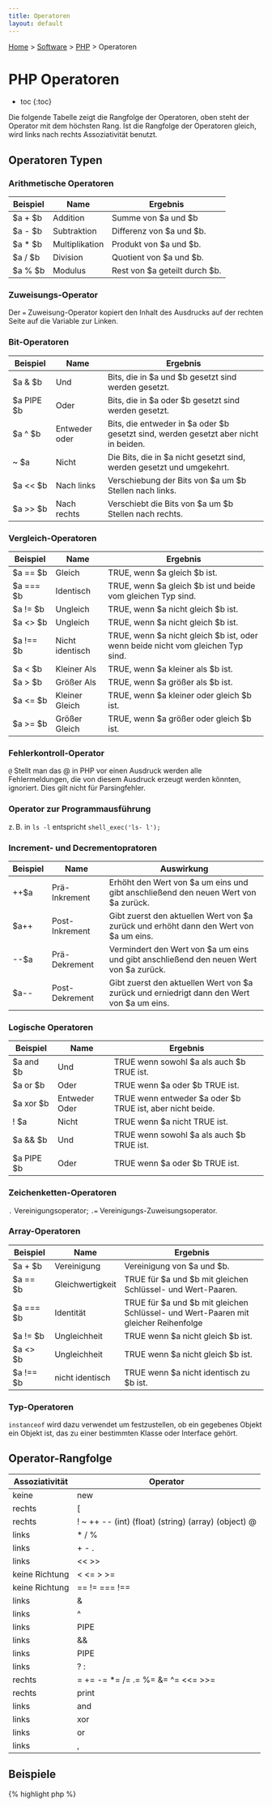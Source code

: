```yaml
---
title: Operatoren
layout: default
---
```

[Home](/) > [Software](/software/index.html) > [PHP](/software/php/index.html) > Operatoren

# PHP Operatoren

- toc
{:toc}

Die folgende Tabelle zeigt die Rangfolge der Operatoren, oben steht der
Operator mit dem höchsten Rang. Ist die Rangfolge der Operatoren gleich, wird
links nach rechts Assoziativität benutzt.

## Operatoren Typen

### Arithmetische Operatoren

| Beispiel | Name           | Ergebnis                      |
|----------|----------------|-------------------------------|
| $a + $b  | Addition       | Summe von $a und $b           |
| $a - $b  | Subtraktion    | Differenz von $a und $b.      |
| $a * $b  | Multiplikation | Produkt von $a und $b.        |
| $a / $b  | Division       | Quotient von $a und $b.       |
| $a % $b  | Modulus        | Rest von $a geteilt durch $b. |

### Zuweisungs-Operator

Der `=` Zuweisung-Operator kopiert den Inhalt des Ausdrucks auf der rechten Seite
auf die Variable zur Linken.

### Bit-Operatoren

| Beispiel   | Name          | Ergebnis                                                                            |
|------------|---------------|-------------------------------------------------------------------------------------|
| $a & $b    | Und           | Bits, die in $a und $b gesetzt sind werden gesetzt.                                 |
| $a PIPE $b | Oder          | Bits, die in $a oder $b gesetzt sind werden gesetzt.                                |
| $a ^ $b    | Entweder oder | Bits, die entweder in $a oder $b gesetzt sind, werden gesetzt aber nicht in beiden. |
| ~ $a       | Nicht         | Die Bits, die in $a nicht gesetzt sind, werden gesetzt und umgekehrt.               |
| $a << $b   | Nach links    | Verschiebung der Bits von $a um $b Stellen nach links.                              |
| $a >> $b   | Nach rechts   | Verschiebt die Bits von $a um $b Stellen nach rechts.                               |

### Vergleich-Operatoren

| Beispiel  | Name            | Ergebnis                                                                        |
|-----------|-----------------|---------------------------------------------------------------------------------|
| $a == $b  | Gleich          | TRUE, wenn $a gleich $b ist.                                                    |
| $a === $b | Identisch       | TRUE, wenn $a gleich $b ist und beide vom gleichen Typ sind.                    |
| $a != $b  | Ungleich        | TRUE, wenn $a nicht gleich $b ist.                                              |
| $a <> $b  | Ungleich        | TRUE, wenn $a nicht gleich $b ist.                                              |
| $a !== $b | Nicht identisch | TRUE, wenn $a nicht gleich $b ist, oder wenn beide nicht vom gleichen Typ sind. |
| $a < $b   | Kleiner Als     | TRUE, wenn $a kleiner als $b ist.                                               |
| $a > $b   | Größer Als      | TRUE, wenn $a größer als $b ist.                                                |
| $a <= $b  | Kleiner Gleich  | TRUE, wenn $a kleiner oder gleich $b ist.                                       |
| $a >= $b  | Größer Gleich   | TRUE, wenn $a größer oder gleich $b ist.                                        |

### Fehlerkontroll-Operator

`@` Stellt man das @ in PHP vor einen Ausdruck werden alle Fehlermeldungen,
die von diesem Ausdruck erzeugt werden könnten, ignoriert.  Dies gilt nicht
für Parsingfehler.


### Operator zur Programmausführung

z. B. in `ls -l` entspricht `shell_exec('ls- l');`

### Increment- und Decrementopratoren

| Beispiel | Name           | Auswirkung                                                                                |
|----------|----------------|-------------------------------------------------------------------------------------------|
| ++$a     | Prä-Inkrement  | Erhöht den Wert von $a um eins und gibt anschließend den neuen Wert von $a zurück.        |
| $a++     | Post-Inkrement | Gibt zuerst den aktuellen Wert von $a zurück und erhöht dann den Wert von $a um eins.     |
| --$a     | Prä-Dekrement  | Vermindert den Wert von $a um eins und gibt anschließend den neuen Wert von $a zurück.    |
| $a--     | Post-Dekrement | Gibt zuerst den aktuellen Wert von $a zurück und erniedrigt dann den Wert von $a um eins. |

### Logische Operatoren

| Beispiel   | Name          | Ergebnis                                                  |
|------------|---------------|-----------------------------------------------------------|
| $a and $b  | Und           | TRUE wenn sowohl $a als auch $b TRUE ist.                 |
| $a or $b   | Oder          | TRUE wenn $a oder $b TRUE ist.                            |
| $a xor $b  | Entweder Oder | TRUE wenn entweder $a oder $b TRUE ist, aber nicht beide. |
| ! $a       | Nicht         | TRUE wenn $a nicht TRUE ist.                              |
| $a && $b   | Und           | TRUE wenn sowohl $a als auch $b TRUE ist.                 |
| $a PIPE $b | Oder          | TRUE wenn $a oder $b TRUE ist.                            |

### Zeichenketten-Operatoren

`.` Vereinigungsoperator; `.=` Vereinigungs-Zuweisungsoperator.

### Array-Operatoren

| Beispiel  | Name             | Ergebnis                                                                            |
|-----------|------------------|-------------------------------------------------------------------------------------|
| $a + $b   | Vereinigung      | Vereinigung von $a und $b.                                                          |
| $a == $b  | Gleichwertigkeit | TRUE für $a und $b mit gleichen Schlüssel- und Wert-Paaren.                         |
| $a === $b | Identität        | TRUE für $a und $b mit gleichen Schlüssel- und Wert-Paaren mit gleicher Reihenfolge |
| $a != $b  | Ungleichheit     | TRUE wenn $a nicht gleich $b ist.                                                   |
| $a <> $b  | Ungleichheit     | TRUE wenn $a nicht gleich $b ist.                                                   |
| $a !== $b | nicht identisch  | TRUE wenn $a nicht identisch zu $b ist.                                             |

### Typ-Operatoren

`instanceof` wird dazu verwendet um festzustellen, ob ein gegebenes Objekt
ein Objekt ist, das zu einer bestimmten Klasse oder Interface gehört.

## Operator-Rangfolge

| Assoziativität | Operator                                            |
|----------------|-----------------------------------------------------|
| keine          | new                                                 |
| rechts         | [                                                   |
| rechts         | ! ~ ++ -- (int) (float) (string) (array) (object) @ |
| links          | * / %                                               |
| links          | + - .                                               |
| links          | << >>                                               |
| keine Richtung | < <= > >=                                           |
| keine Richtung | == != === !==                                       |
| links          | &                                                   |
| links          | ^                                                   |
| links          | PIPE                                                |
| links          | &&                                                  |
| links          | PIPE                                                |
| links          | ? :                                                 |
| rechts         | = += -= *= /= .= %= &= ^= <<= >>=                   |
| rechts         | print                                               |
| links          | and                                                 |
| links          | xor                                                 |
| links          | or                                                  |
| links          | ,                                                   |

## Beispiele

{% highlight php %}
<?php
$a = 1;                         // int(1)
$b = null;                      // NULL
$c = isset($a) && isset($b);    // bool(false)
$d = (isset($a) and isset($b)); // bool(false)
$e = isset($a) and isset($b);   // bool(true) <- ($e = isset($a)) and isset($b)
                                //               ($e = true) and false
{% endhighlight %}

Vergleiche dazu auch [Logische Operatoren][lo].

{% highlight php %}
<?php
$a = 0;
$b = 'G';
$c = false;
echo $a == $b ? "true" : "false";   // true
echo $a == $c ? "true" : "false";   // true
echo $c == $b ? "true" : "false";   // false
{% endhighlight %}

{% highlight php %}
<?php
$a = 'y';
echo ++$a, ', ', ++$a, ', ', ++$a;  // z, aa, ab
{% endhighlight %}

Siehe dazu auch [Increment- Decrementoperatoren][io]

{% highlight php %}
<?php
echo "twe" . "lve";        // "twelve"
echo 1 . 2;                // "12"
echo 1.2;                  // 1.2
echo 1+2;                  // 3
{% endhighlight %}

[lo]: http://php.net/manual/de/language.operators.logical.php "Logische Operatoren"
[io]: http://www.php.net/manual/de/language.operators.increment.php "Increment- Decrementoperatoren"
